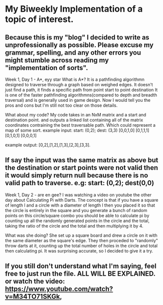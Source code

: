 # My Biweekly Implementation of a topic of interest. 

Because this is my "blog" I decided to write as unprofessionally as possible. 
Please excuse my grammar, spelling, and any other errors you might stumble across reading my "implementation of sorts".
----
Week 1, Day 1 - A*, eyy star
What is A*? 
It is a pathfinding algorithmn designed to traverse through a graph based on weighed edges. 
It doesn't just find a path, it finds a specific path from point start to point destination
It is one of the faster pathfinding algorithmns(compared to depth and breadth traversal) and is generally used in game design. 
Now I would tell you the pros and cons but I'm still not too clear on those details.

What about my code? 
My code takes in an NxM matrix and a start and destination point.
and outputs a linked list containing all of the matrix coordinates contraining the best traversable path.
Which could represent a map of some sort. 
example input:
start: (0,2); dest: (3,3)
[0,0,1,0]
[0,1,1,1]
[0,1,0,1]
[0,0,0,1]

example output:
[0,2],[1,2],[1,3],[2,3],[3,3].

If say the input was the same matrix as above but the destination or start points were not valid then it would simply return null because there is no valid path to traverse. e.g: start: (0,2); dest(0,0)
----
Week 1, Day 2 - are en gee?
I was watching a video on youtube the other day about Calculating Pi with Darts.
The concept is that if you have a square of length l and a circle with a diameter of length l 
then you placed it so that the circle is entirely in the square and you generate a bunch of random points on this circle/square combo
you should be able to calculate pi by counting up all the randomly generated points in the circle and the total, taking the ratio
of the circle and the total and then multiplying it by 4.

What was she doing? 
She set up a square board and drew a circle on it with the same diameter as the square's edge. 
They then proceded to "randomly" throw darts at it, counting up the total number of holes in the circle and total then calculating pi.
It was surprising accurate, so I decided to give it a try.

If you still don't understand what I'm saying, feel free to just run the file. ALL WILL BE EXPLAINED.
or watch the video: https://www.youtube.com/watch?v=M34TO71SKGk, 
----

